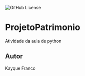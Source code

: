 ![GitHub License](https://img.shields.io/github/license/kayqueFranco/ProjetoPatrimonio)


# ProjetoPatrimonio
Atividade da aula de python
## Autor
Kayque Franco

